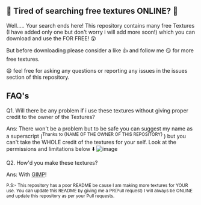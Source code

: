 ## 📢 Tired of searching free textures ONLINE? 📢

Well..... Your search ends here! This repository contains many free Textures (I have added only one but don't worry i will add more soon!) which you can download and use the FOR FREE! 😮 

But before downloading please consider a like 👍 and follow me :smirk: for more free textures.

:smile: feel free for asking any questions or reporting any issues in the issues section of this repository.

## FAQ's

Q1. Will there be any problem if i use these textures without giving proper credit to the owner of the Textures? 

Ans: There won't be a problem but to be safe you can suggest my name as a superscript (<sup>Thanks to {NAME OF THE OWNER OF THIS REPOSITORY} </sup>) but you can't take the WHOLE credit of the textures for your self. Look at the permissions and limitations below ⬇️
![image](https://user-images.githubusercontent.com/89698728/165040703-983f7c78-e0da-4070-a69d-44bbd658146b.png)

Q2. How'd you make these textures?

Ans: With [GIMP](https://gip.org)!

<sup>P.S:- This repository has a poor README be cause I am making more textures for YOUR use. You can update this README by giving me a PR(Pull request) I will always be ONLINE and update this repository as per your Pull requests.</sup>
